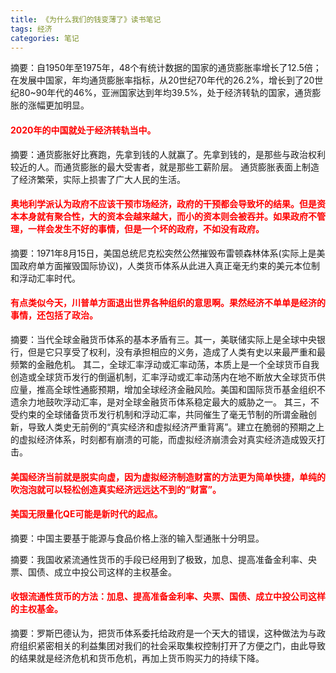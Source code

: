 ```yaml
---
title: 《为什么我们的钱变薄了》读书笔记
tags: 经济
categories: 笔记
---
```


摘要：自1950年至1975年，48个有统计数据的国家的通货膨胀率增长了12.5倍；在发展中国家，年均通货膨胀率指标，从20世纪70年代的26.2%，增长到了20世纪80~90年代的46%，亚洲国家达到年均39.5%，处于经济转轨的国家，通货膨胀的涨幅更加明显。

<h4 style="color: red">2020年的中国就处于经济转轨当中。</h4>

摘要：通货膨胀好比赛跑，先拿到钱的人就赢了。先拿到钱的，是那些与政治权利较近的人。而通货膨胀的最大受害者，就是那些工薪阶层。
通货膨胀表面上制造了经济繁荣，实际上损害了广大人民的生活。

<h4 style="color: red">奥地利学派认为政府不应该干预市场经济，政府的干预都会导致坏的结果。但是资本本身就有聚合性，大的资本会越来越大，而小的资本则会被吞并。如果政府不管理，一样会发生不好的事情，但是一个坏的政府，不如没有政府。</h4>

摘要：1971年8月15日，美国总统尼克松突然公然摧毁布雷顿森林体系(实际上是美国政府单方面摧毁国际协议)，人类货币体系从此进入真正毫无约束的美元本位制和浮动汇率时代。

<h4 style="color: red">有点类似今天，川普单方面退出世界各种组织的意思啊。果然经济不单单是经济的事情，还包括了政治。</h4>

摘要：当代全球金融货币体系的基本矛盾有三。其一，美联储实际上是全球中央银行，但是它只享受了权利，没有承担相应的义务，造成了人类有史以来最严重和最频繁的金融危机。
其二，全球汇率浮动或汇率动荡，本质上是一个全球货币自我创造或全球货币发行的倒逼机制，汇率浮动或汇率动荡内在地不断放大全球货币供应量，推高全球性通膨预期，增加全球经济金融风险。美国和国际货币基金组织不遗余力地鼓吹浮动汇率，是对全球金融货币体系稳定最大的威胁之一。
其三，不受约束的全球储备货币发行机制和浮动汇率，共同催生了毫无节制的所谓金融创新，导致人类史无前例的“真实经济和虚拟经济严重背离”。建立在脆弱的预期之上的虚拟经济体系，时刻都有崩溃的可能，而虚拟经济崩溃会对真实经济造成毁灭打击。

<h4 style="color: red">美国经济当前就是脱实向虚，因为虚拟经济制造财富的方法更为简单快捷，单纯的吹泡泡就可以轻松创造真实经济远远达不到的“财富”。</h4>

<h4 style="color: red">美国无限量化QE可能是新时代的起点。</h4>

摘要：中国主要基于能源与食品价格上涨的输入型通胀十分明显。

摘要：我国收紧流通性货币的手段已经用到了极致，加息、提高准备金利率、央票、国债、成立中投公司这样的主权基金。

<h4 style="color: red">收银流通性货币的方法：加息、提高准备金利率、央票、国债、成立中投公司这样的主权基金。</h4>

摘要：罗斯巴德认为，把货币体系委托给政府是一个天大的错误，这种做法为与政府组织紧密相关的利益集团对我们的社会采取集权控制打开了方便之门，由此导致的结果就是经济危机和货币危机，再加上货币购买力的持续下降。